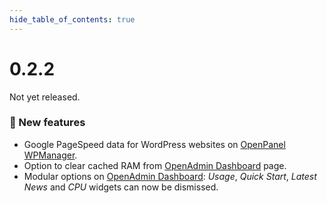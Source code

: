 ```yaml
--- 
hide_table_of_contents: true
---
```



# 0.2.2

Not yet released.



### 🚀 New features
- Google PageSpeed data for WordPress websites on [OpenPanel WPManager](/docs/panel/applications/wordpress/).
- Option to clear cached RAM from [OpenAdmin Dashboard](/docs/admin/dashboard/) page.
- Modular options on [OpenAdmin Dashboard](/docs/admin/dashboard/): *Usage*, *Quick Start*, *Latest News* and *CPU* widgets can now be dismissed.
